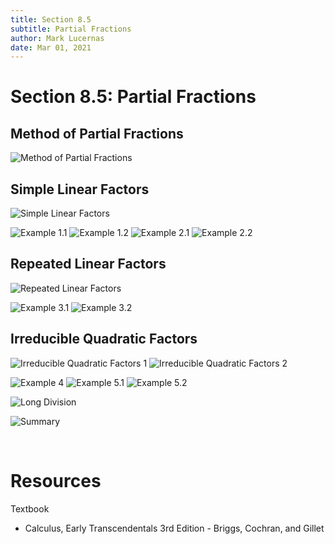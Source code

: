 ```yaml
---
title: Section 8.5
subtitle: Partial Fractions
author: Mark Lucernas
date: Mar 01, 2021
---
```



# Section 8.5: Partial Fractions

## Method of Partial Fractions

![Method of Partial Fractions](../../../../../files/winter-2021/MATH-151/notes/ch-8/sec_8-5_method_of_partial_fractions.png)

## Simple Linear Factors

![Simple Linear Factors](../../../../../files/winter-2021/MATH-151/notes/ch-8/sec_8-5_simple_linear_factors.png)

![Example 1.1](../../../../../files/winter-2021/MATH-151/notes/ch-8/sec_8-5_example-1.1.png)
![Example 1.2](../../../../../files/winter-2021/MATH-151/notes/ch-8/sec_8-5_example-1.2.png)
![Example 2.1](../../../../../files/winter-2021/MATH-151/notes/ch-8/sec_8-5_example-2.1.png)
![Example 2.2](../../../../../files/winter-2021/MATH-151/notes/ch-8/sec_8-5_example-2.2.png)

## Repeated Linear Factors

![Repeated Linear Factors](../../../../../files/winter-2021/MATH-151/notes/ch-8/sec_8-5_repeated_linear_factors.png)

![Example 3.1](../../../../../files/winter-2021/MATH-151/notes/ch-8/sec_8-5_example-3.1.png)
![Example 3.2](../../../../../files/winter-2021/MATH-151/notes/ch-8/sec_8-5_example-3.2.png)

## Irreducible Quadratic Factors

![Irreducible Quadratic Factors 1](../../../../../files/winter-2021/MATH-151/notes/ch-8/sec_8-5_irreducible_quadratic_factors-1.png)
![Irreducible Quadratic Factors 2](../../../../../files/winter-2021/MATH-151/notes/ch-8/sec_8-5_irreducible_quadratic_factors-2.png)

![Example 4](../../../../../files/winter-2021/MATH-151/notes/ch-8/sec_8-5_example-4.png)
![Example 5.1](../../../../../files/winter-2021/MATH-151/notes/ch-8/sec_8-5_example-5.1.png)
![Example 5.2](../../../../../files/winter-2021/MATH-151/notes/ch-8/sec_8-5_example-5.2.png)

![Long Division](../../../../../files/winter-2021/MATH-151/notes/ch-8/sec_8-5_long_division.png)

![Summary](../../../../../files/winter-2021/MATH-151/notes/ch-8/sec_8-5_summary.png)


<br>

# Resources

Textbook

+ Calculus, Early Transcendentals 3rd Edition - Briggs, Cochran, and Gillet
